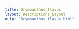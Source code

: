 ```yaml
---
title: Drymoanthus_flavus
layout: Descriptions_Layout 
outp: "Drymoanthus_flavus.html"
---
```



